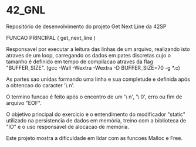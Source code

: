 # 42_GNL
Repositório de desenvolvimento do projeto Get Next Line da 42SP


FUNCAO PRINCIPAL ( get_next_line )

Responsavel por executar a leitura das linhas de um arquivo, realizando
isto atraves de um loop, carregando os dados em pates discretas cujo o
   tamanho é definido em tempo de compilacao atraves da flag "BUFFER_SIZE".
        (gcc -Wall -Wextra -Wextra -D BUFFER_SIZE=70 -g *.c)

 As partes sao unidas formando uma linha e sua completude e definida após a
   obtencao do caracter '\ n'.
 
 O termino funcao é feito após o encontro de um '\ n', '\ 0', erro ou fim de
   arquivo "EOF".
 
 O objetivo principal do exercicio e o entendimento do modificador "static"
   utilizado na persistencia de dados em memória, treino com a biblioteca
   de "IO" e o uso responsavel de alocacao de memória.
 
 Este projeto mostra a dificuldade em lidar com as funcoes Malloc e Free.
